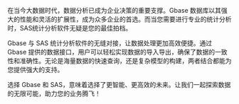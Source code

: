 在当今大数据时代，数据分析已成为企业决策的重要支撑。Gbase 数据库以其强大的性能和灵活的扩展性，成为众多企业的首选。而当您需要进行专业的统计分析时，SAS统计分析软件无疑是您的最佳拍档。

Gbase 与 SAS 统计分析软件的无缝对接，让数据处理更加高效便捷。通过 Gbase 提供的数据接口，用户可以轻松实现数据的导入导出，确保了数据的一致性和准确性。无论是海量数据的快速查询，还是复杂模型的构建，两者结合都能为您提供强大的支持。

选择 Gbase 和 SAS，意味着选择了更智能、更高效的未来。让我们一起探索数据的无限可能，助力您的业务腾飞！